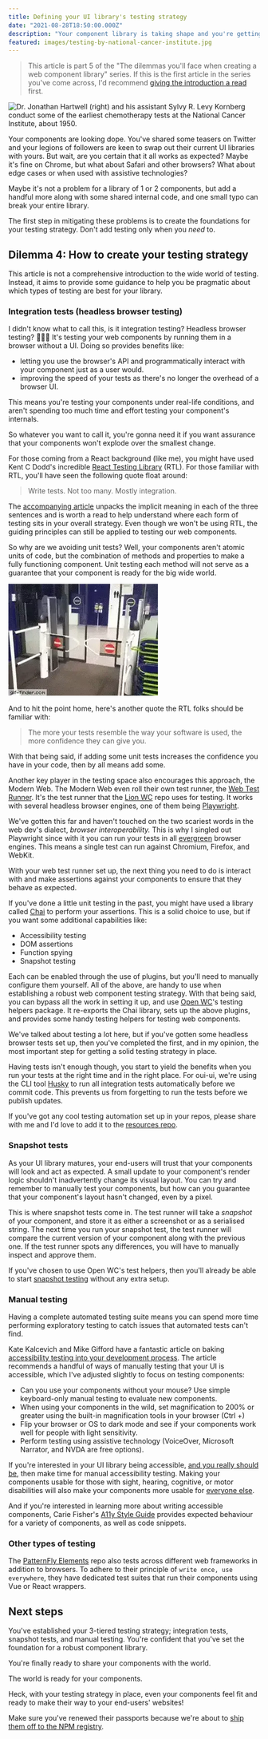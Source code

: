 ```yaml
---
title: Defining your UI library's testing strategy
date: "2021-08-28T18:50:00.000Z"
description: "Your component library is taking shape and you're getting close to publishing! Can you confidently say that you won't ship broken behaviour and that your components work across browsers? If you said no, it's time to consider your testing strategy. If you said yes, then it's still time to consider your testing strategy. Don't add testing only when you need to."
featured: images/testing-by-national-cancer-institute.jpg
---
```


> This article is part 5 of the "The dilemmas you'll face when creating a web component library" series. If this is the first article in the series you've come across, I'd recommend [giving the introduction a read](/000-the-dilemmas-you'll-face-when-creating-a-web-component-library) first.

![Dr. Jonathan Hartwell (right) and his assistant Sylvy R. Levy Kornberg conduct some of the earliest chemotherapy tests at the National Cancer Institute, about 1950.](images/testing-by-national-cancer-institute.jpg "Photo by [National Cancer Institute](https://unsplash.com/@nci?utm_source=unsplash&utm_medium=referral&utm_content=creditCopyText)")

Your components are looking dope. You've shared some teasers on Twitter and your legions of followers are keen to swap out their current UI libraries with yours. But wait, are you certain that it all works as expected? Maybe it's fine on Chrome, but what about Safari and other browsers? What about edge cases or when used with assistive technologies?

Maybe it's not a problem for a library of 1 or 2 components, but add a handful more along with some shared internal code, and one small typo can break your entire library.

The first step in mitigating these problems is to create the foundations for your testing strategy. Don't add testing only when you _need_ to.

## Dilemma 4: How to create your testing strategy

This article is not a comprehensive introduction to the wide world of testing. Instead, it aims to provide some guidance to help you be pragmatic about which types of testing are best for your library.

### Integration tests (headless browser testing)

I didn't know what to call this, is it integration testing? Headless browser testing? 🤷🏽‍♀️ It's testing your web components by running them in a browser without a UI. Doing so provides benefits like:

- letting you use the browser's API and programmatically interact with your component just as a user would.
- improving the speed of your tests as there's no longer the overhead of a browser UI.

This means you're testing your components under real-life conditions, and aren't spending too much time and effort testing your component's internals.

So whatever you want to call it, you're gonna need it if you want assurance that your components won't explode over the smallest change.

For those coming from a React background (like me), you might have used Kent C Dodd's incredible [React Testing Library](https://github.com/testing-library/react-testing-library) (RTL). For those familiar with RTL, you'll have seen the following quote float around:

> Write tests. Not too many. Mostly integration.

The [accompanying article](https://kentcdodds.com/blog/write-tests) unpacks the implicit meaning in each of the three sentences and is worth a read to help understand where each form of testing sits in your overall strategy. Even though we won't be using RTL, the guiding principles can still be applied to testing our web components.

So why are we avoiding unit tests? Well, your components aren't atomic units of code, but the combination of methods and properties to make a fully functioning component. Unit testing each method will not serve as a guarantee that your component is ready for the big wide world.

![Motion-sensing gates causing the motion-sensored doors to open, which is causing the motion-sensing gates to reopen, creating an infinite loop](./images/integration-vs-unit.webp "2 unit tests, 0 integration tests")

And to hit the point home, here's another quote the RTL folks should be familiar with:

> The more your tests resemble the way your software is used, the more confidence they can give you.

With that being said, if adding some unit tests increases the confidence you have in your code, then by all means add some.

Another key player in the testing space also encourages this approach, the Modern Web. The Modern Web even roll their own test runner, the [Web Test Runner](https://modern-web.dev/docs/test-runner/overview/). It's the test runner that the [Lion WC](https://github.com/ing-bank/lion) repo uses for testing. It works with several headless browser engines, one of them being [Playwright](https://www.npmjs.com/package/playwright).

We've gotten this far and haven't touched on the two scariest words in the web dev's dialect, _browser_ _interoperability._ This is why I singled out Playwright since with it you can run your tests in all [evergreen](https://learn-the-web.algonquindesign.ca/topics/browser-testing/#evergreen-browsers) browser engines. This means a single test can run against Chromium, Firefox, and WebKit.

With your web test runner set up, the next thing you need to do is interact with and make assertions against your components to ensure that they behave as expected.

If you've done a little unit testing in the past, you might have used a library called [Chai](https://www.chaijs.com/) to perform your assertions. This is a solid choice to use, but if you want some additional capabilities like:

- Accessibility testing
- DOM assertions
- Function spying
- Snapshot testing

Each can be enabled through the use of plugins, but you'll need to manually configure them yourself. All of the above, are handy to use when establishing a robust web component testing strategy. With that being said, you can bypass all the work in setting it up, and use [Open WC](https://open-wc.org/docs/testing/testing-package/)'s testing helpers package. It re-exports the Chai library, sets up the above plugins, and provides some handy testing helpers for testing web components.

We've talked about testing a lot here, but if you've gotten some headless browser tests set up, then you've completed the first, and in my opinion, the most important step for getting a solid testing strategy in place.

Having tests isn't enough though, you start to yield the benefits when you run your tests at the right time and in the right place. For oui-ui, we're using the CLI tool [Husky](https://typicode.github.io/husky/#/) to run all integration tests automatically before we commit code. This prevents us from forgetting to run the tests before we publish updates.

If you've got any cool testing automation set up in your repos, please share with me and I'd love to add it to the [resources repo](https://github.com/andrico1234/web-components-resources).

### Snapshot tests

As your UI library matures, your end-users will trust that your components will look and act as expected. A small update to your component's render logic shouldn't inadvertently change its visual layout. You can try and remember to manually test your components, but how can you guarantee that your component's layout hasn't changed, even by a pixel.

This is where snapshot tests come in. The test runner will take a _snapshot_ of your component, and store it as either a screenshot or as a serialised string. The next time you run your snapshot test, the test runner will compare the current version of your component along with the previous one. If the test runner spots any differences, you will have to manually inspect and approve them.

If you've chosen to use Open WC's test helpers, then you'll already be able to start [snapshot testing](https://open-wc.org/docs/testing/semantic-dom-diff/) without any extra setup.

### Manual testing

Having a complete automated testing suite means you can spend more time performing exploratory testing to catch issues that automated tests can't find.

Kate Kalcevich and Mike Gifford have a fantastic article on baking [accessibility testing into your development process](https://www.smashingmagazine.com/2021/04/bake-layers-accessibility-testing-process/). The article recommends a handful of ways of manually testing that your UI is accessible, which I've adjusted slightly to focus on testing components:

- Can you use your components without your mouse? Use simple keyboard-only manual testing to evaluate new components.
- When using your components in the wild, set magnification to 200% or greater using the built-in magnification tools in your browser (Ctrl +)
- Flip your browser or OS to dark mode and see if your components work well for people with light sensitivity.
- Perform testing using assistive technology (VoiceOver, Microsoft Narrator, and NVDA are free options).

If you're interested in your UI library being accessible, [and you really should be](https://www.w3.org/WAI/fundamentals/accessibility-intro/#important), then make time for manual accessibility testing. Making your components usable for those with sight, hearing, cognitive, or motor disabilities will also make your components more usable for [everyone else](https://www.w3.org/WAI/perspective-videos/keyboard/).

And if you're interested in learning more about writing accessible components, Carie Fisher's [A11y Style Guide](https://applitools.com/tutorials/overview/analyzing-differences.html) provides expected behaviour for a variety of components, as well as code snippets.

### Other types of testing

The [PatternFly Elements](https://github.com/patternfly/patternfly-elements) repo also tests across different web frameworks in addition to browsers. To adhere to their principle of `write once, use everywhere`, they have dedicated test suites that run their components using Vue or React wrappers.

## Next steps

You've established your 3-tiered testing strategy; integration tests, snapshot tests, and manual testing. You're confident that you've set the foundation for a robust component library.

You're finally ready to share your components with the world.

The world is ready for your components.

Heck, with your testing strategy in place, even your components feel fit and ready to make their way to your end-users' websites!

Make sure you've renewed their passports because we're about to [ship them off to the NPM registry](/006-versioning-and-publishing-getting-your-UI-library-into-your-users-hands).
